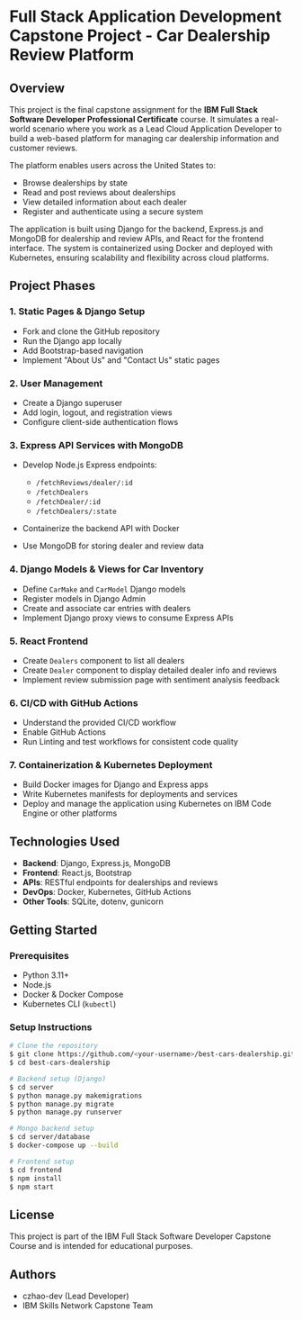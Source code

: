 # Full Stack Application Development Capstone Project - Car Dealership Review Platform

## Overview

This project is the final capstone assignment for the **IBM Full Stack Software Developer Professional Certificate** course. It simulates a real-world scenario where you work as a Lead Cloud Application Developer to build a web-based platform for managing car dealership information and customer reviews.

The platform enables users across the United States to:

* Browse dealerships by state
* Read and post reviews about dealerships
* View detailed information about each dealer
* Register and authenticate using a secure system

The application is built using Django for the backend, Express.js and MongoDB for dealership and review APIs, and React for the frontend interface. The system is containerized using Docker and deployed with Kubernetes, ensuring scalability and flexibility across cloud platforms.

## Project Phases

### 1. **Static Pages & Django Setup**

* Fork and clone the GitHub repository
* Run the Django app locally
* Add Bootstrap-based navigation
* Implement "About Us" and "Contact Us" static pages

### 2. **User Management**

* Create a Django superuser
* Add login, logout, and registration views
* Configure client-side authentication flows

### 3. **Express API Services with MongoDB**

* Develop Node.js Express endpoints:

  * `/fetchReviews/dealer/:id`
  * `/fetchDealers`
  * `/fetchDealer/:id`
  * `/fetchDealers/:state`
* Containerize the backend API with Docker
* Use MongoDB for storing dealer and review data

### 4. **Django Models & Views for Car Inventory**

* Define `CarMake` and `CarModel` Django models
* Register models in Django Admin
* Create and associate car entries with dealers
* Implement Django proxy views to consume Express APIs

### 5. **React Frontend**

* Create `Dealers` component to list all dealers
* Create `Dealer` component to display detailed dealer info and reviews
* Implement review submission page with sentiment analysis feedback

### 6. **CI/CD with GitHub Actions**

* Understand the provided CI/CD workflow
* Enable GitHub Actions
* Run Linting and test workflows for consistent code quality

### 7. **Containerization & Kubernetes Deployment**

* Build Docker images for Django and Express apps
* Write Kubernetes manifests for deployments and services
* Deploy and manage the application using Kubernetes on IBM Code Engine or other platforms

## Technologies Used

* **Backend**: Django, Express.js, MongoDB
* **Frontend**: React.js, Bootstrap
* **APIs**: RESTful endpoints for dealerships and reviews
* **DevOps**: Docker, Kubernetes, GitHub Actions
* **Other Tools**: SQLite, dotenv, gunicorn

## Getting Started

### Prerequisites

* Python 3.11+
* Node.js
* Docker & Docker Compose
* Kubernetes CLI (`kubectl`)

### Setup Instructions

```bash
# Clone the repository
$ git clone https://github.com/<your-username>/best-cars-dealership.git
$ cd best-cars-dealership

# Backend setup (Django)
$ cd server
$ python manage.py makemigrations
$ python manage.py migrate
$ python manage.py runserver

# Mongo backend setup
$ cd server/database
$ docker-compose up --build

# Frontend setup
$ cd frontend
$ npm install
$ npm start
```

## License

This project is part of the IBM Full Stack Software Developer Capstone Course and is intended for educational purposes.

## Authors

* czhao-dev (Lead Developer)
* IBM Skills Network Capstone Team
